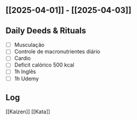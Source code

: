 ## [[2025-04-01]] - [[2025-04-03]]

## Daily Deeds & Rituals

- [ ] Musculação 
- [ ] Controle de macronutrientes diário
- [ ] Cardio
- [ ] Deficit calórico 500 kcal
- [ ] 1h Inglês
- [ ] 1h Udemy
## Log

[[Kaizen]] 
[[Kata]] 